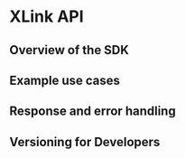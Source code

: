 #  XLink API

## Overview of the SDK 

## Example use cases

## Response and error handling

## Versioning for Developers